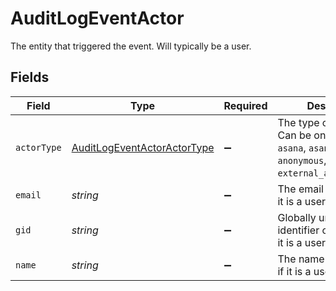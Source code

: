 # AuditLogEventActor

The entity that triggered the event. Will typically be a user.


## Fields

| Field                                                                                                        | Type                                                                                                         | Required                                                                                                     | Description                                                                                                  | Example                                                                                                      |
| ------------------------------------------------------------------------------------------------------------ | ------------------------------------------------------------------------------------------------------------ | ------------------------------------------------------------------------------------------------------------ | ------------------------------------------------------------------------------------------------------------ | ------------------------------------------------------------------------------------------------------------ |
| `actorType`                                                                                                  | [AuditLogEventActorActorType](../../models/shared/auditlogeventactoractortype.md)                            | :heavy_minus_sign:                                                                                           | The type of actor.<br/>Can be one of `user`, `asana`, `asana_support`, `anonymous`, or `external_administrator`. | user                                                                                                         |
| `email`                                                                                                      | *string*                                                                                                     | :heavy_minus_sign:                                                                                           | The email of the actor, if it is a user.                                                                     | gregsanchez@example.com                                                                                      |
| `gid`                                                                                                        | *string*                                                                                                     | :heavy_minus_sign:                                                                                           | Globally unique identifier of the actor, if it is a user.                                                    | 1111                                                                                                         |
| `name`                                                                                                       | *string*                                                                                                     | :heavy_minus_sign:                                                                                           | The name of the actor, if it is a user.                                                                      | Greg Sanchez                                                                                                 |